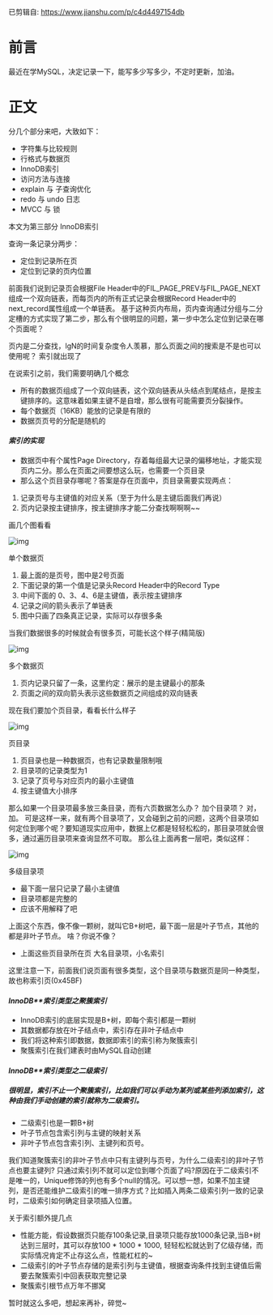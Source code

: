已剪辑自: https://www.jianshu.com/p/c4d4497154db

# 前言

最近在学MySQL，决定记录一下，能写多少写多少，不定时更新，加油。

# 正文

分几个部分来吧，大致如下：

- 字符集与比较规则
- 行格式与数据页
- InnoDB索引
- 访问方法与连接
- explain 与 子查询优化
- redo 与 undo 日志
- MVCC 与 锁

本文为第三部分 InnoDB索引

查询一条记录分两步：

- 定位到记录所在页
- 定位到记录的页内位置

前面我们说到记录页会根据File Header中的FIL_PAGE_PREV与FIL_PAGE_NEXT 组成一个双向链表，而每页内的所有正式记录会根据Record Header中的next_record属性组成一个单链表。
 基于这种页内布局，页内查询通过分组与二分定槽的方式实现了第二步，那么有个很明显的问题，第一步中怎么定位到记录在哪个页面呢？

页内是二分查找，lgN的时间复杂度令人羡慕，那么页面之间的搜索是不是也可以使用呢？
 索引就出现了


 

 

在说索引之前，我们需要明确几个概念

- 所有的数据页组成了一个双向链表，这个双向链表从头结点到尾结点，是按主键排序的。这意味着如果主键不是自增，那么很有可能需要页分裂操作。
- 每个数据页（16KB）能放的记录是有限的
- 数据页页号的分配是随机的

#### *索引的实现*

- 数据页中有个属性Page Directory，存着每组最大记录的偏移地址，才能实现页内二分。那么在页面之间要想这么玩，也需要一个页目录 
- 那么这个页目录存哪呢？答案是存在页面中，页目录需要实现两点：

 

1. 记录页号与主键值的对应关系（至于为什么是主键后面我们再说）
2. 页内记录按主键排序，按主键排序才能二分查找啊啊啊~~

画几个图看看

![img](clip_image001-1598933197573.png)

单个数据页

1. 最上面的是页号，图中是2号页面
2. 下面记录的第一个值是记录头Record Header中的Record Type 
3. 中间下面的 0、3、4、6是主键值，表示按主键排序
4. 记录之间的箭头表示了单链表
5. 图中只画了四条真正记录，实际可以存很多条

当我们数据很多的时候就会有很多页，可能长这个样子(精简版)

![img](clip_image002-1598933197574.png)

多个数据页

1. 页内记录只留了一条，这里约定：展示的是主键最小的那条
2. 页面之间的双向箭头表示这些数据页之间组成的双向链表

现在我们要加个页目录，看看长什么样子


 

![img](clip_image003-1598933197574.png)

页目录

1. 页目录也是一种数据页，也有记录数量限制哦
2. 目录项的记录类型为1
3. 记录了页号与对应页内的最小主键值
4. 按主键值大小排序

那么如果一个目录项最多放三条目录，而有六页数据怎么办？
 加个目录项？
 对，加。
 可是这样一来，就有两个目录项了，又会碰到之前的问题，这两个目录项如何定位到哪个呢？要知道现实应用中，数据上亿都是轻轻松松的，那目录项就会很多，通过遍历目录项来查询显然不可取。
 那么往上面再套一层吧，类似这样：


 

![img](clip_image004-1598933197574.png)

多级目录项

- 最下面一层只记录了最小主键值
- 目录项都是完整的
- 应该不用解释了吧

上面这个东西，像不像一颗树，就叫它B+树吧，最下面一层是叶子节点，其他的都是非叶子节点。
 啥？你说不像？


 

 

- 上面这些页目录所在页 大名目录项，小名索引
             

 

这里注意一下，前面我们说页面有很多类型，这个目录项与数据页是同一种类型，故也称索引页(0x45BF)

#### *InnoDB**索引类型之聚簇索引*

- InnoDB索引的底层实现是B+树，即每个索引都是一颗树
- 其数据都存放在叶子结点中，索引存在非叶子结点中
- 我们将这种索引即数据，数据即索引的索引称为聚簇索引
- 聚簇索引在我们建表时由MySQL自动创建

#### *InnoDB**索引类型之二级索引*

##### 很明显，索引不止一个聚簇索引，比如我们可以手动为某列或某些列添加索引，这种由我们手动创建的索引就称为二级索引。

- 二级索引也是一颗B+树
- 叶子节点包含索引列与主键的映射关系
- 非叶子节点包含索引列、主键列和页号。

我们知道聚簇索引的非叶子节点中只有主键列与页号，为什么二级索引的非叶子节点也要主键列? 只通过索引列不就可以定位到哪个页面了吗?原因在于二级索引不是唯一的，Unique修饰的列也有多个null的情况。可以想一想，如果不加主键列，是否还能维护二级索引的唯一排序方式？比如插入两条二级索引列一致的记录时，二级索引如何确定目录项插入位置。

关于索引额外提几点

- 性能方能，假设数据页只能存100条记录,目录项只能存放1000条记录,当B+树达到三层时，其可以存放100 * 1000 * 1000, 轻轻松松就达到了亿级存储，而实际情况肯定不止存这么点，性能杠杠的~
- 二级索引的叶子节点存储的是索引列与主键值，根据查询条件找到主键值后需要去聚簇索引中回表获取完整记录
- 聚簇索引根节点万年不挪窝

暂时就这么多吧，想起来再补，碎觉~
